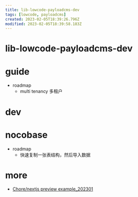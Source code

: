 ```yaml
---
title: lib-lowcode-payloadcms-dev
tags: [lowcode, payloadcms]
created: 2023-02-05T18:39:26.796Z
modified: 2023-02-05T18:39:58.183Z
---
```


# lib-lowcode-payloadcms-dev

# guide

- roadmap
  - multi tenancy 多租户
# dev

# nocobase
- roadmap
  - 快速复制一张表结构，然后导入数据
# more
- [Chore/nextjs preview example_202301](https://github.com/payloadcms/payload/pull/1950)
